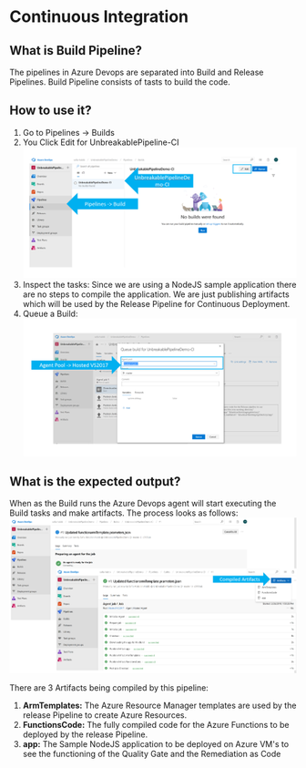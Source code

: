 # Continuous Integration

## What is Build Pipeline?
The pipelines in Azure Devops are separated into Build and Release Pipelines. Build Pipeline consists of tasts to build the code. 

## How to use it?
1. Go to Pipelines -> Builds
2. You Click Edit for UnbreakablePipeline-CI 
![](../images/AzureDevopsCI1.PNG)
3. Inspect the tasks: Since we are using a NodeJS sample application there are no steps to compile the application. We are just publishing artifacts which will be used by the Release Pipeline for Continuous Deployment. 
4. Queue a Build: 
![](../images/AzureDevopsCI2.PNG)

## What is the expected output?
When as the Build runs the Azure Devops agent will start executing the Build tasks and make artifacts. The process looks as follows: 
![](../images/AzureDevopsCI3.PNG)

There are 3 Artifacts being compiled by this pipeline:

1. **ArmTemplates:** The Azure Resource Manager templates are used by the release Pipeline to create Azure Resources. 
2. **FunctionsCode:** The fully compiled code for the Azure Functions to be deployed by the release Pipeline.
3. **app:** The Sample NodeJS application to be deployed on Azure VM's to see the functioning of the Quality Gate and the Remediation as Code

